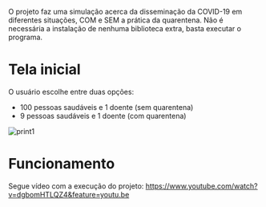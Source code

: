 O projeto faz uma simulação acerca da disseminação da COVID-19 em diferentes situações, COM e SEM a prática da quarentena.
Não é necessária a instalação de nenhuma biblioteca extra, basta executar o programa.


# Tela inicial
O usuário escolhe entre duas opções:
- 100 pessoas saudáveis e 1 doente (sem quarentena)
- 9 pessoas saudáveis e 1 doente (com quarentena)  
  
![print1](https://user-images.githubusercontent.com/56837996/90295131-85b8e300-de5e-11ea-8c65-c91e2b77a9fd.png)

# Funcionamento
Segue vídeo com a execução do projeto:
https://www.youtube.com/watch?v=dgbomHTLQZ4&feature=youtu.be
